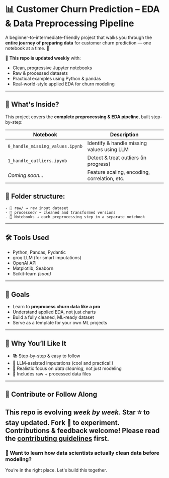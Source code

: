 # 📊 Customer Churn Prediction – EDA & Data Preprocessing Pipeline

A beginner-to-intermediate-friendly project that walks you through the **entire journey of preparing data** for customer churn prediction — one notebook at a time. 🧪


🚀 **This repo is updated weekly** with:
- Clean, progressive Jupyter notebooks
- Raw & processed datasets
- Practical examples using Python & pandas
- Real-world-style applied EDA for churn modeling

---

## 🧭 What's Inside?

This project covers the **complete preprocessing & EDA pipeline**, built step-by-step:

| Notebook                         | Description                                    |
|----------------------------------|------------------------------------------------|
| `0_handle_missing_values.ipynb` | Identify & handle missing values using LLM     |
| `1_handle_outliers.ipynb`       | Detect & treat outliers (in progress)          |
| *Coming soon...*                | Feature scaling, encoding, correlation, etc.   |


## 📁 **Folder structure:**

```
- 📂 raw/ → raw input dataset
- 📂 processed/ → cleaned and transformed versions
- 📓 Notebooks → each preprocessing step in a separate notebook
```
---

## 🛠️ Tools Used

- Python, Pandas, Pydantic
- groq LLM (for smart imputations)
- OpenAI API
- Matplotlib, Seaborn
- Scikit-learn *(soon)*

---

## 🎯 Goals

- Learn to **preprocess churn data like a pro**
- Understand applied EDA, not just charts
- Build a fully cleaned, ML-ready dataset
- Serve as a template for your own ML projects

---

## 🌟 Why You’ll Like It

- 📚 Step-by-step & easy to follow
- 🧠 LLM-assisted imputations (cool and practical!)
- 🧼 Realistic focus on *data cleaning*, not just modeling
- 💾 Includes raw + processed data files

---

## 🤝 Contribute or Follow Along

This repo is evolving *week by week*. Star ⭐ to stay updated. Fork 🍴 to experiment. Contributions & feedback welcome! 
Please read the [contributing guidelines](CONTRIBUTING.md) first.
---

### 👀 Want to learn how data scientists **actually clean data** before modeling?  
You’re in the right place. Let's build this together.